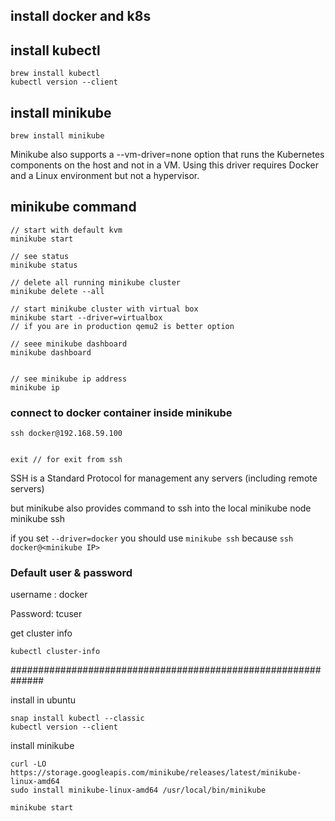## install docker and k8s

## install kubectl

    brew install kubectl
    kubectl version --client

## install minikube

    brew install minikube

Minikube also supports a --vm-driver=none option that runs the Kubernetes components on the host and not in a VM. Using this driver requires Docker and a Linux environment but not a hypervisor.

## minikube command

    // start with default kvm
    minikube start
    
    // see status
    minikube status
    
    // delete all running minikube cluster
    minikube delete --all
    
    // start minikube cluster with virtual box
    minikube start --driver=virtualbox
    // if you are in production qemu2 is better option
    
    // seee minikube dashboard
    minikube dashboard
    
    
    // see minikube ip address
    minikube ip

### connect to docker container inside minikube

```
ssh docker@192.168.59.100


exit // for exit from ssh
```

SSH is a Standard Protocol for management any servers (including remote servers)

but minikube also provides  command to ssh into the local minikube node minikube ssh

if you set  `--driver=docker` you should use `minikube ssh` because `ssh docker@<minikube IP>`  

### Default user & password

username : docker

Password: tcuser

get cluster info

```
kubectl cluster-info
```

##############################################################

install in ubuntu

```
snap install kubectl --classic
kubectl version --client
```

install minikube 

```
curl -LO https://storage.googleapis.com/minikube/releases/latest/minikube-linux-amd64
sudo install minikube-linux-amd64 /usr/local/bin/minikube
```

```
minikube start
```

```

```